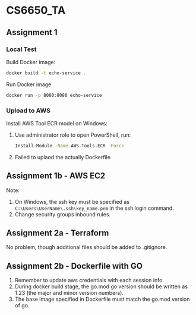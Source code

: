 # CS6650_TA

## Assignment 1
### Local Test
Build Docker image:

```sh
docker build -t echo-service .
```

Run Docker image
```sh
docker run -p 8080:8080 echo-service
```

### Upload to AWS
Install AWS Tool ECR model on Windows:
1. Use administrator role to open PowerShell, run:
    ```sh
    Install-Module -Name AWS.Tools.ECR -Force
    ```
2. Failed to uplaod the actually Dockerfile

## Assignment 1b - AWS EC2
Note: 
1. On Windows, the ssh key must be specified as `C:\Users\UserName\.ssh\key_name.pem` in the ssh login command.
2. Change security groups inbound rules.

## Assignment 2a - Terraform

No problem, though additional files should be added to .gitignore.

## Assignment 2b - Dockerfile with GO

1. Remember to update aws credentials with each session info.
2. During docker build stage, the go.mod go version should be written as 1.23 (the major and minor version numbers).
3. The base image specified in Dockerfile must match the go.mod version of go.